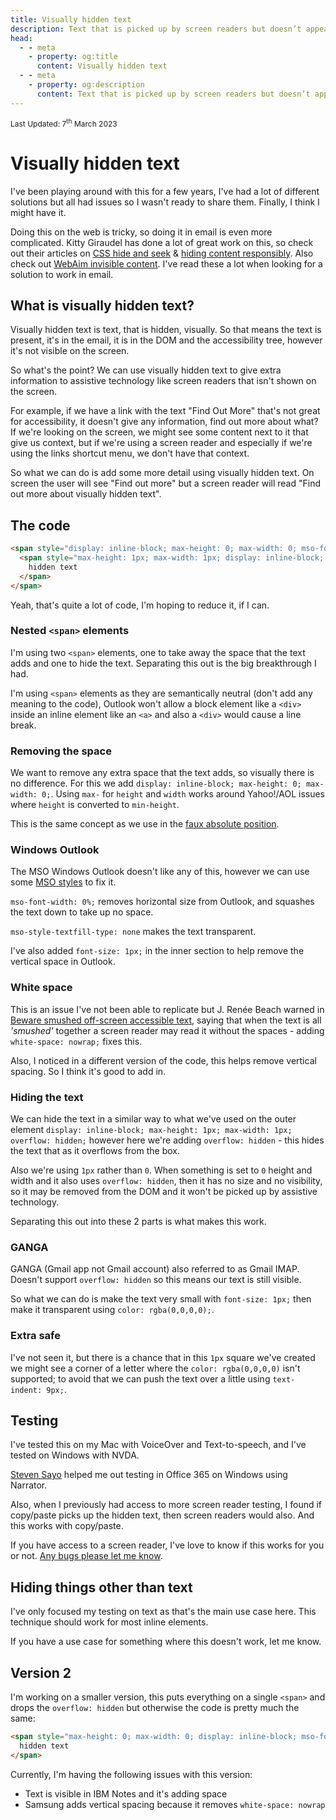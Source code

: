 ```yaml
---
title: Visually hidden text
description: Text that is picked up by screen readers but doesn’t appear on screen.
head:
  - - meta
    - property: og:title
      content: Visually hidden text
  - - meta
    - property: og:description
      content: Text that is picked up by screen readers but doesn’t appear on screen.
---
```


<div style="font-size: 12px">Last Updated: <time datetime="2023-03-07">7<sup>th</sup> March 2023</time></div>

# Visually hidden text

I've been playing around with this for a few years, I've had a lot of different solutions but all had issues so I wasn't ready to share them. Finally, I think I might have it.

Doing this on the web is tricky, so doing it in email is even more complicated. Kitty Giraudel has done a lot of great work on this, so check out their articles on [CSS hide and seek](https://kittygiraudel.com/2016/10/13/css-hide-and-seek/) & [hiding content responsibly](https://kittygiraudel.com/2021/02/17/hiding-content-responsibly/). Also check out [WebAim invisible content](https://webaim.org/techniques/css/invisiblecontent/). I've read these a lot when looking for a solution to work in email.

## What is visually hidden text?

Visually hidden text is text, that is hidden, visually. So that means the text is present, it's in the email, it is in the DOM and the accessibility tree, however it's not visible on the screen.

So what's the point? We can use visually hidden text to give extra information to assistive technology like screen readers that isn't shown on the screen.

For example, if we have a link with the text "Find Out More" that's not great for accessibility, it doesn't give any information, find out more about what?  If we're looking on the screen, we might see some content next to it that give us context, but if we're using a screen reader and especially if we're using the links shortcut menu, we don't have that context.

So what we can do is add some more detail using visually hidden text. On screen the user will see "Find out more" but a screen reader will read "Find out more about visually hidden text".

## The code

```html
<span style="display: inline-block; max-height: 0; max-width: 0; mso-font-width: 0%; mso-style-textfill-type: none; white-space: nowrap;">
  <span style="max-height: 1px; max-width: 1px; display: inline-block; overflow: hidden; font-size: 1px; color: rgba(0,0,0,0); text-indent: 9px;">
    hidden text
  </span>
</span>
```
Yeah, that's quite a lot of code, I'm hoping to reduce it, if I can.

### Nested `<span>` elements

I'm using two `<span>` elements, one to take away the space that the text adds and one to hide the text. Separating this out is the big breakthrough I had.

I'm using `<span>` elements as they are semantically neutral (don't add any meaning to the code), Outlook won't allow a block element like a `<div>` inside an inline element like an `<a>` and also a `<div>` would cause a line break.

### Removing the space

We want to remove any extra space that the text adds, so visually there is no difference. For this we add `display: inline-block; max-height: 0; max-width: 0;`.
Using `max-` for `height` and `width` works around Yahoo!/AOL issues where `height` is converted to `min-height`.

This is the same concept as we use in the [faux absolute position](../email-enhancements/faux-absolute-position).

### Windows Outlook

The MSO Windows Outlook doesn't like any of this, however we can use some [MSO styles](../email-enhancements/mso-styles) to fix it.

`mso-font-width: 0%;` removes horizontal size from Outlook, and squashes the text down to take up no space.

`mso-style-textfill-type: none` makes the text transparent.

I've also added `font-size: 1px;` in the inner section to help remove the vertical space in Outlook.

### White space

This is an issue I've not been able to replicate but J. Renée Beach warned in [Beware smushed off-screen accessible text](https://medium.com/@jessebeach/beware-smushed-off-screen-accessible-text-5952a4c2cbfe), saying that when the text is all _'smushed'_ together a screen reader may read it without the spaces - adding `white-space: nowrap;` fixes this.

Also, I noticed in a different version of the code, this helps remove vertical spacing. So I think it's good to add in.

### Hiding the text

We can hide the text in a similar way to what we've used on the outer element `display: inline-block; max-height: 1px; max-width: 1px; overflow: hidden;` however here we're adding `overflow: hidden` - this hides the text that as it overflows from the box.

Also we're using `1px` rather than `0`. When something is set to `0` height and width and it also uses `overflow: hidden`, then it has no size and no visibility, so it may be removed from the DOM and it won't be picked up by assistive technology.

Separating this out into these 2 parts is what makes this work.

### GANGA

GANGA (Gmail app not Gmail account) also referred to as Gmail IMAP. Doesn't support `overflow: hidden` so this means our text is still visible.

So what we can do is make the text very small with `font-size: 1px;` then make it transparent using `color: rgba(0,0,0,0);`.

### Extra safe

I've not seen it, but there is a chance that in this `1px` square we've created we might see a corner of a letter where the `color: rgba(0,0,0,0)` isn't supported; to avoid that we can push the text over a little using `text-indent: 9px;`.

## Testing

I've tested this on my Mac with VoiceOver and Text-to-speech, and I've tested on Windows with NVDA.

[Steven Sayo](https://twitter.com/Sayo1337) helped me out testing in Office 365 on Windows using Narrator.

Also, when I previously had access to more screen reader testing, I found if copy/paste picks up the hidden text, then screen readers would also. And this works with copy/paste.

If you have access to a screen reader, I've love to know if this works for you or not. [Any bugs please let me know](https://github.com/M-J-Robbins/good-email-code/issues).

## Hiding things other than text

I've only focused my testing on text as that's the main use case here. This technique should work for most inline elements.

If you have a use case for something where this doesn't work, let me know.

## Version 2

I'm working on a smaller version, this puts everything on a single `<span>` and drops the `overflow: hidden` but otherwise the code is pretty much the same:

```html
<span style="max-height: 0; max-width: 0; display: inline-block; mso-font-width: 0%; mso-style-textfill-type: none; white-space: nowrap; font-size: 1px; color: rgba(0,0,0,0); text-indent: 9px;">
  hidden text
</span>
```
Currently, I'm having the following issues with this version:

* Text is visible in IBM Notes and it's adding space
* Samsung adds vertical spacing because it removes `white-space: nowrap`
